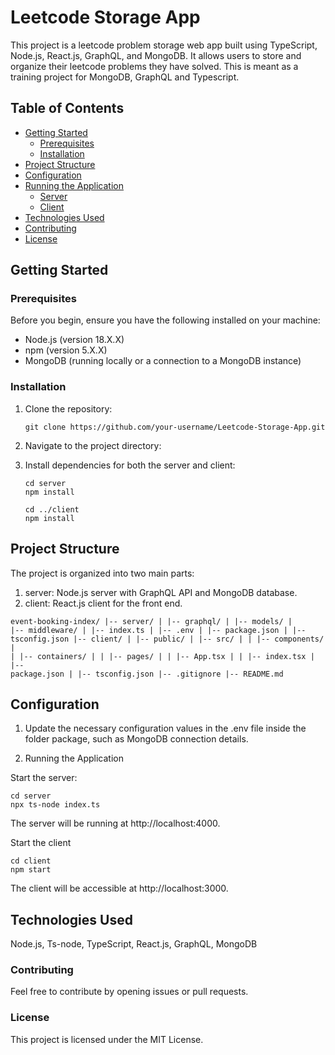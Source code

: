 # Leetcode Storage App

This project is a leetcode problem storage web app built using TypeScript, Node.js, React.js, GraphQL, and MongoDB. It allows users to store and organize their leetcode problems they have solved. This is meant as a training project for MongoDB, GraphQL and Typescript.

## Table of Contents

- [Getting Started](#getting-started)
  - [Prerequisites](#prerequisites)
  - [Installation](#installation)
- [Project Structure](#project-structure)
- [Configuration](#configuration)
- [Running the Application](#running-the-application)
  - [Server](#server)
  - [Client](#client)
- [Technologies Used](#technologies-used)
- [Contributing](#contributing)
- [License](#license)

## Getting Started

### Prerequisites

Before you begin, ensure you have the following installed on your machine:

- Node.js (version 18.X.X)
- npm (version 5.X.X)
- MongoDB (running locally or a connection to a MongoDB instance)

### Installation

1. Clone the repository:

     ```
     git clone https://github.com/your-username/Leetcode-Storage-App.git
2. Navigate to the project directory:

3. Install dependencies for both the server and client:

    ```
   cd server
   npm install

   cd ../client
   npm install
## Project Structure
The project is organized into two main parts:

1. server: Node.js server with GraphQL API and MongoDB database.
2. client: React.js client for the front end.

<code>event-booking-index/
|-- server/
|   |-- graphql/
|   |-- models/
|   |-- middleware/
|   |-- index.ts
|   |-- .env
|   |-- package.json
|   |-- tsconfig.json
|-- client/
|   |-- public/
|   |-- src/
|   |   |-- components/
|   |   |-- containers/
|   |   |-- pages/
|   |   |-- App.tsx
|   |   |-- index.tsx
|   |-- package.json
|   |-- tsconfig.json
|-- .gitignore
|-- README.md
</code>

## Configuration

1. Update the necessary configuration values in the .env file inside the folder package, such as MongoDB connection details.

2. Running the Application
   
  Start the server:

    cd server
    npx ts-node index.ts
    
The server will be running at http://localhost:4000.

  Start the client

    cd client
    npm start
  
The client will be accessible at http://localhost:3000.

## Technologies Used
Node.js,
Ts-node,
TypeScript,
React.js,
GraphQL,
MongoDB

### Contributing
Feel free to contribute by opening issues or pull requests.

### License
This project is licensed under the MIT License.

